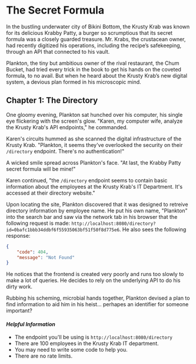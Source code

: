# The Secret Formula 

In the bustling underwater city of Bikini Bottom, the Krusty Krab was known for its delicious Krabby Patty, a burger so scrumptious that its secret formula was a closely guarded treasure. Mr. Krabs, the crustacean owner, had recently digitized his operations, including the recipe’s safekeeping, through an API that connected to his vault.

Plankton, the tiny but ambitious owner of the rival restaurant, the Chum Bucket, had tried every trick in the book to get his hands on the coveted formula, to no avail. But when he heard about the Krusty Krab’s new digital system, a devious plan formed in his microscopic mind.

## Chapter 1: The Directory

One gloomy evening, Plankton sat hunched over his computer, his single eye flickering with the screen's glow. "Karen, my computer wife, analyze the Krusty Krab's API endpoints," he commanded.

Karen's circuits hummed as she scanned the digital infrastructure of the Krusty Krab. "Plankton, it seems they've overlooked the security on their `/directory` endpoint. There's no authentication!"

A wicked smile spread across Plankton's face. "At last, the Krabby Patty secret formula will be mine!"

Karen continued, "the `/directory` endpoint seems to contain basic information about the employees at the Krusty Krab's IT Department. It's accessed at their directory website."

Upon locating the site, Plankton discovered that it was designed to retreive directory information by employee name. He put his own name, "Plankton" into the search bar and saw via the network tab in his browser that the following request is made: `http://localhost:8080/directory?id=0bafc1bbb34ddbf6f55935063bf51f50f8d775e6`. He also sees the following response:

```json
{
    "code": 404,
    "message": "Not Found"
}
```

He notices that the frontend is created very poorly and runs too slowly to make a lot of queries. He decides to rely on the underlying API to do his dirty work.

Rubbing his scheming, microbial hands together, Plankton devised a plan to find information to aid him in his heist... perhapes an identifier for someone important?

#### _Helpful Information_

- The endpoint you'll be using is `http://localhost:8080/directory`
- There are 100 employees in the Krusty Krab IT department.
- You may need to write some code to help you. 
- There are no rate limits.
